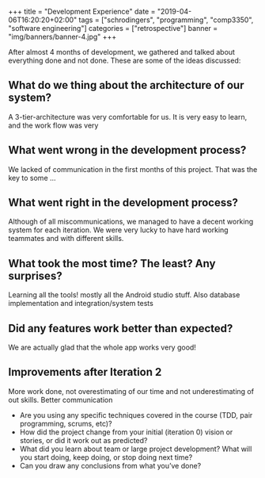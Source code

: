 +++
title = "Development Experience"
date = "2019-04-06T16:20:20+02:00"
tags = ["schrodingers", "programming", "comp3350", "software engineering"]
categories = ["retrospective"]
banner = "img/banners/banner-4.jpg"
+++

After almost 4 months of development, we gathered and talked about everything done and not done. These are some of the ideas discussed:

## What do we thing about the architecture of our system?
A 3-tier-architecture was very comfortable for us. It is very easy to learn, and the work flow was very

## What went wrong in the development process?
We lacked of communication in the first months of this project. That was the key to some ...

## What went right in the development process?
Although of all miscommunications, we managed to have a decent working system for each iteration. We were very lucky to have hard working teammates and with different skills.

## What took the most time? The least? Any surprises?
Learning all the tools! mostly all the Android studio stuff. Also database implementation and integration/system tests

## Did any features work better than expected?
We are actually glad that the whole app works very good!

## Improvements after Iteration 2
More work done, not overestimating of our time and not underestimating of out skills. Better communication

- Are you using any specific techniques covered in the course (TDD, pair programming, scrums, etc)?
- How did the project change from your initial (iteration 0) vision or stories, or did it work out as predicted?
- What did you learn about team or large project development? What will you start doing, keep doing, or stop doing next time?
- Can you draw any conclusions from what you’ve done?
